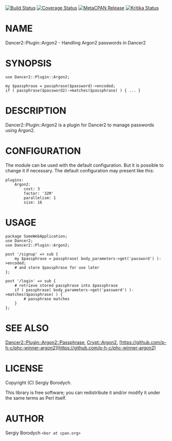 [![Build Status](https://travis-ci.org/bor/Dancer2-Plugin-Argon2.svg?branch=master)](https://travis-ci.org/bor/Dancer2-Plugin-Argon2) [![Coverage Status](https://img.shields.io/coveralls/bor/Dancer2-Plugin-Argon2/master.svg?style=flat)](https://coveralls.io/r/bor/Dancer2-Plugin-Argon2?branch=master) [![MetaCPAN Release](https://badge.fury.io/pl/Dancer2-Plugin-Argon2.svg)](https://metacpan.org/release/Dancer2-Plugin-Argon2) [![Kritika Status](https://kritika.io/users/bor/repos/bor+Dancer2-Plugin-Argon2/heads/master/status.svg)](https://kritika.io/users/bor/repos/bor+Dancer2-Plugin-Argon2)
# NAME

Dancer2::Plugin::Argon2 - Handling Argon2 passwords in Dancer2

# SYNOPSIS

    use Dancer2::Plugin::Argon2;

    my $passphrase = passphrase($password)->encoded;
    if ( passphrase($password2)->matches($passphrase) ) { ... }

# DESCRIPTION

Dancer2::Plugin::Argon2 is a plugin for Dancer2 to manage passwords using Argon2.

# CONFIGURATION

The module can be used with the default configuration.
But it is possible to change it if necessary.
The default configuration may present like this:

    plugins:
        Argon2:
            cost: 3
            factor: '32M'
            parallelism: 1
            size: 16

# USAGE

    package SomeWebApplication;
    use Dancer2;
    use Dancer2::Plugin::Argon2;

    post '/signup' => sub {
        my $passphrase = passphrase( body_parameters->get('password') )->encoded;
        # and store $passphrase for use later
    };

    post '/login' => sub {
        # retrieve stored passphrase into $passphrase
        if ( passphrase( body_parameters->get('password') )->matches($passphrase) ) {
            # passphrase matches
        }
    };

# SEE ALSO

[Dancer2::Plugin::Argon2::Passphrase](https://metacpan.org/pod/Dancer2::Plugin::Argon2::Passphrase),
[Crypt::Argon2](https://metacpan.org/pod/Crypt::Argon2),
[https://github.com/p-h-c/phc-winner-argon2](https://github.com/p-h-c/phc-winner-argon2)

# LICENSE

Copyright (C) Sergiy Borodych.

This library is free software; you can redistribute it and/or modify
it under the same terms as Perl itself.

# AUTHOR

Sergiy Borodych `<bor at cpan.org>`
